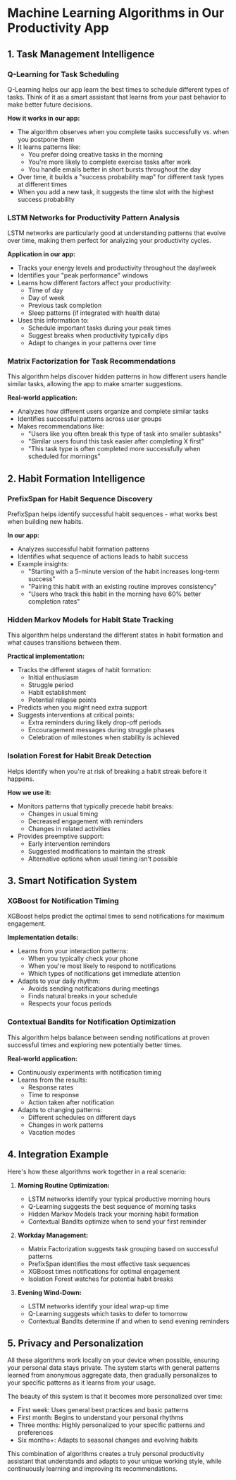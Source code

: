 # Machine Learning Algorithms in Our Productivity App

## 1. Task Management Intelligence

### Q-Learning for Task Scheduling
Q-Learning helps our app learn the best times to schedule different types of tasks. Think of it as a smart assistant that learns from your past behavior to make better future decisions.

**How it works in our app:**
- The algorithm observes when you complete tasks successfully vs. when you postpone them
- It learns patterns like:
  - You prefer doing creative tasks in the morning
  - You're more likely to complete exercise tasks after work
  - You handle emails better in short bursts throughout the day
- Over time, it builds a "success probability map" for different task types at different times
- When you add a new task, it suggests the time slot with the highest success probability

### LSTM Networks for Productivity Pattern Analysis
LSTM networks are particularly good at understanding patterns that evolve over time, making them perfect for analyzing your productivity cycles.

**Application in our app:**
- Tracks your energy levels and productivity throughout the day/week
- Identifies your "peak performance" windows
- Learns how different factors affect your productivity:
  - Time of day
  - Day of week
  - Previous task completion
  - Sleep patterns (if integrated with health data)
- Uses this information to:
  - Schedule important tasks during your peak times
  - Suggest breaks when productivity typically dips
  - Adapt to changes in your patterns over time

### Matrix Factorization for Task Recommendations
This algorithm helps discover hidden patterns in how different users handle similar tasks, allowing the app to make smarter suggestions.

**Real-world application:**
- Analyzes how different users organize and complete similar tasks
- Identifies successful patterns across user groups
- Makes recommendations like:
  - "Users like you often break this type of task into smaller subtasks"
  - "Similar users found this task easier after completing X first"
  - "This task type is often completed more successfully when scheduled for mornings"

## 2. Habit Formation Intelligence

### PrefixSpan for Habit Sequence Discovery
PrefixSpan helps identify successful habit sequences - what works best when building new habits.

**In our app:**
- Analyzes successful habit formation patterns
- Identifies what sequence of actions leads to habit success
- Example insights:
  - "Starting with a 5-minute version of the habit increases long-term success"
  - "Pairing this habit with an existing routine improves consistency"
  - "Users who track this habit in the morning have 60% better completion rates"

### Hidden Markov Models for Habit State Tracking
This algorithm helps understand the different states in habit formation and what causes transitions between them.

**Practical implementation:**
- Tracks the different stages of habit formation:
  - Initial enthusiasm
  - Struggle period
  - Habit establishment
  - Potential relapse points
- Predicts when you might need extra support
- Suggests interventions at critical points:
  - Extra reminders during likely drop-off periods
  - Encouragement messages during struggle phases
  - Celebration of milestones when stability is achieved

### Isolation Forest for Habit Break Detection
Helps identify when you're at risk of breaking a habit streak before it happens.

**How we use it:**
- Monitors patterns that typically precede habit breaks:
  - Changes in usual timing
  - Decreased engagement with reminders
  - Changes in related activities
- Provides preemptive support:
  - Early intervention reminders
  - Suggested modifications to maintain the streak
  - Alternative options when usual timing isn't possible

## 3. Smart Notification System

### XGBoost for Notification Timing
XGBoost helps predict the optimal times to send notifications for maximum engagement.

**Implementation details:**
- Learns from your interaction patterns:
  - When you typically check your phone
  - When you're most likely to respond to notifications
  - Which types of notifications get immediate attention
- Adapts to your daily rhythm:
  - Avoids sending notifications during meetings
  - Finds natural breaks in your schedule
  - Respects your focus periods

### Contextual Bandits for Notification Optimization
This algorithm helps balance between sending notifications at proven successful times and exploring new potentially better times.

**Real-world application:**
- Continuously experiments with notification timing
- Learns from the results:
  - Response rates
  - Time to response
  - Action taken after notification
- Adapts to changing patterns:
  - Different schedules on different days
  - Changes in work patterns
  - Vacation modes

## 4. Integration Example

Here's how these algorithms work together in a real scenario:

1. **Morning Routine Optimization:**
   - LSTM networks identify your typical productive morning hours
   - Q-Learning suggests the best sequence of morning tasks
   - Hidden Markov Models track your morning habit formation
   - Contextual Bandits optimize when to send your first reminder

2. **Workday Management:**
   - Matrix Factorization suggests task grouping based on successful patterns
   - PrefixSpan identifies the most effective task sequences
   - XGBoost times notifications for optimal engagement
   - Isolation Forest watches for potential habit breaks

3. **Evening Wind-Down:**
   - LSTM networks identify your ideal wrap-up time
   - Q-Learning suggests which tasks to defer to tomorrow
   - Contextual Bandits determine if and when to send evening reminders

## 5. Privacy and Personalization

All these algorithms work locally on your device when possible, ensuring your personal data stays private. The system starts with general patterns learned from anonymous aggregate data, then gradually personalizes to your specific patterns as it learns from your usage.

The beauty of this system is that it becomes more personalized over time:
- First week: Uses general best practices and basic patterns
- First month: Begins to understand your personal rhythms
- Three months: Highly personalized to your specific patterns and preferences
- Six months+: Adapts to seasonal changes and evolving habits

This combination of algorithms creates a truly personal productivity assistant that understands and adapts to your unique working style, while continuously learning and improving its recommendations.
